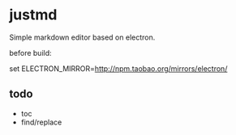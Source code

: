 # justmd
Simple markdown editor based on electron.

before build:

set ELECTRON_MIRROR=http://npm.taobao.org/mirrors/electron/

## todo

* toc
* find/replace


